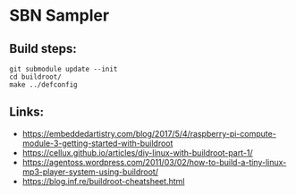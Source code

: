 # SBN Sampler

## Build steps:

    git submodule update --init
    cd buildroot/
    make ../defconfig

## Links:

- <https://embeddedartistry.com/blog/2017/5/4/raspberry-pi-compute-module-3-getting-started-with-buildroot>
- <https://cellux.github.io/articles/diy-linux-with-buildroot-part-1/>
- <https://agentoss.wordpress.com/2011/03/02/how-to-build-a-tiny-linux-mp3-player-system-using-buildroot/>
- <https://blog.inf.re/buildroot-cheatsheet.html>
